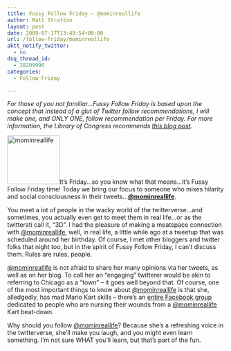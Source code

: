 ```yaml
---
title: Fussy Follow Friday – @mominreallife
author: Matt Stratton
layout: post
date: 2009-07-17T13:49:54+00:00
url: /follow-friday/mominreallife
aktt_notify_twitter:
  - no
dsq_thread_id:
  - 28209996
categories:
  - Follow Friday

---
```

_For those of you not familiar…Fussy Follow Friday is based upon the concept that instead of a glut of Twitter follow recommendations, I will make one, and ONLY ONE, follow recommendation per Friday. For more information, the Library of Congress recommends <a href="../2009/07/10/2009/06/10/fussy-follow-friday/" target="_self">this blog post</a>._

[<img class="alignright size-full wp-image-5457" title="mominreallife" src="/wp-content/uploads/2009/07/mominreallife.jpg" alt="mominreallife" width="121" height="112" />][1]It&#8217;s Friday&#8230;so you know what that means&#8230;it&#8217;s Fussy Follow Friday time! Today we bring our focus to someone who mixes hilarity and social consciousness in their tweets&#8230;<a href="http://twitter.com/mominreallife" target="_blank"><strong>@mominreallife</strong></a>.

You meet a lot of people in the wacky world of the twitterverse&#8230;and sometimes, you actually even get to meet them in real life&#8230;or as the twitterati call it, &#8220;3D&#8221;. I had the pleasure of making a meatspace connection with <a href="http://twitter.com/mominreallife" target="_blank">@mominreallife</a>, well, in real life, a little while ago at a tweetup that was scheduled around her birthday. Of course, I met other bloggers and twitter folks that night too, but in the spirit of Fussy Follow Friday, I can&#8217;t discuss them. Rules are rules, people.

<a href="http://twitter.com/mominreallife" target="_blank">@mominreallife</a> is not afraid to share her many opinions via her tweets, as well as on her blog. To call her an &#8220;engaging&#8221; twitterer would be akin to referring to Chicago as a &#8220;town&#8221; &#8211; it goes well beyond that. Of course, one of the most important things to know about <a href="http://twitter.com/mominreallife" target="_blank">@mominreallife</a> is that she, alledgedly, has mad Mario Kart skills &#8211; there&#8217;s an <a href="http://www.facebook.com/group.php?gid=101639503069&amp;ref=nf" target="_blank">entire Facebook group</a> dedicated to people who are nursing their wounds from a <a href="http://twitter.com/mominreallife" target="_blank">@mominreallife</a> Kart beat-down.

Why should you follow <a href="http://twitter.com/mominreallife" target="_blank">@mominreallife</a>? Because she&#8217;s a refreshing voice in the twitterverse, she&#8217;ll make you laugh, and you might even learn something. I&#8217;m not sure WHAT you&#8217;ll learn, but that&#8217;s part of the fun.

 [1]: http://twitter.com/mominreallife